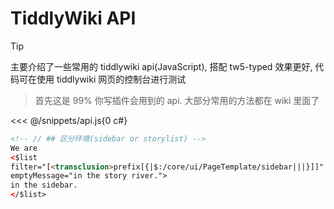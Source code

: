 # TiddlyWiki API


> [!TIP]
> 主要介绍了一些常用的 tiddlywiki api(JavaScript), 搭配 tw5-typed 效果更好, 代码可在使用 tiddlywiki 网页的控制台进行测试

> 首先这是 99% 你写插件会用到的 api. 大部分常用的方法都在 wiki 里面了

<<< @/snippets/api.js{0 c#}

```html
<!-- // ## 区分环境(sidebar or storylist) -->
We are
<$list
filter="[<transclusion>prefix[{|$:/core/ui/PageTemplate/sidebar|||}]]"
emptyMessage="in the story river.">
in the sidebar.
</$list>
```